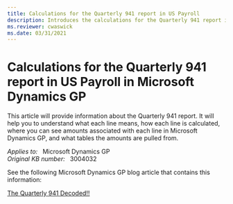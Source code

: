 ```yaml
---
title: Calculations for the Quarterly 941 report in US Payroll
description: Introduces the calculations for the Quarterly 941 report in US Payroll in Microsoft Dynamics GP.
ms.reviewer: cwaswick
ms.date: 03/31/2021
---
```

# Calculations for the Quarterly 941 report in US Payroll in Microsoft Dynamics GP

This article will provide information about the Quarterly 941 report. It will help you to understand what each line means, how each line is calculated, where you can see amounts associated with each line in Microsoft Dynamics GP, and what tables the amounts are pulled from.

_Applies to:_ &nbsp; Microsoft Dynamics GP  
_Original KB number:_ &nbsp; 3004032

See the following Microsoft Dynamics GP blog article that contains this information:

[The Quarterly 941 Decoded!!](https://community.dynamics.com/blogs/post/?postid=d0470094-c58b-4229-846e-6bef4e099bea)
